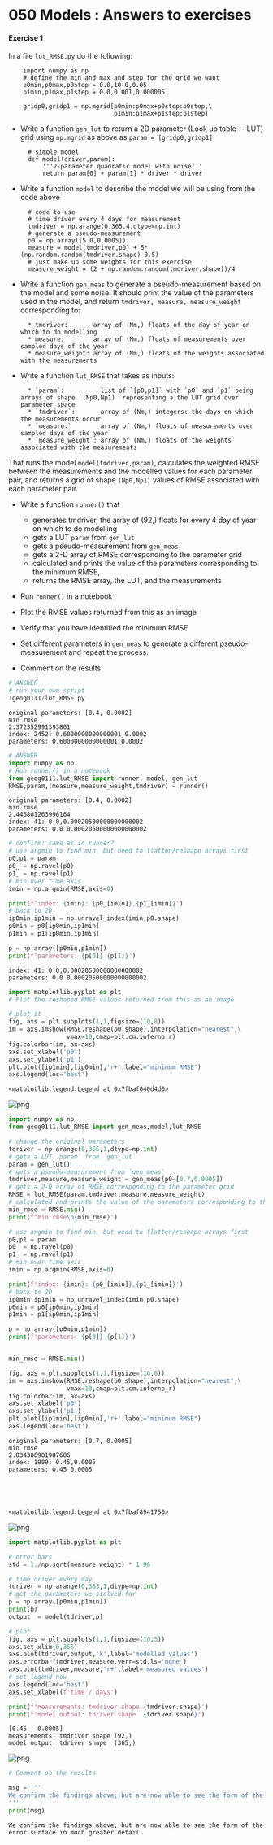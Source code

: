 # 050 Models : Answers to exercises

#### Exercise 1

In a file `lut_RMSE.py` do the following:

        import numpy as np
        # define the min and max and step for the grid we want
        p0min,p0max,p0step = 0.0,10.0,0.05
        p1min,p1max,p1step = 0.0,0.001,0.000005

        gridp0,gridp1 = np.mgrid[p0min:p0max+p0step:p0step,\
                                 p1min:p1max+p1step:p1step]


* Write a function `gen_lut` to return a 2D parameter (Look up table -- LUT) grid using `np.mgrid` as above as `param = [gridp0,gridp1]`

        # simple model 
        def model(driver,param):
            '''2-parameter quadratic model with noise'''
            return param[0] + param[1] * driver * driver
          
* Write a function `model` to describe the model we will be using from the code above
            
        # code to use
        # time driver every 4 days for measurement    
        tmdriver = np.arange(0,365,4,dtype=np.int)
        # generate a pseudo-measurement
        p0 = np.array([5.0,0.0005])
        measure = model(tmdriver,p0) + 5*(np.random.random(tmdriver.shape)-0.5)
        # just make up some weights for this exercise
        measure_weight = (2 + np.random.random(tmdriver.shape))/4
        
* Write a function `gen_meas` to generate a pseudo-measurement based on the model and some noise. It should print the value of the parameters used in the model, and return `tmdriver, measure, measure_weight` corresponding to:

        * tmdriver:       array of (Nm,) floats of the day of year on which to do modelling
        * measure:        array of (Nm,) floats of measurements over sampled days of the year
        * measure_weight: array of (Nm,) floats of the weights associated with the measurements

* Write a function `lut_RMSE` that takes as inputs:

        * `param`:          list of `[p0,p1]` with `p0` and `p1` being arrays of shape `(Np0,Np1)` representing a the LUT grid over parameter space
        * `tmdriver`:       array of (Nm,) integers: the days on which the measurements occur 
        * `measure:`        array of (Nm,) floats of measurements over sampled days of the year
        * `measure_weight`: array of (Nm,) floats of the weights associated with the measurements
    
 That runs the model `model(tmdriver,param)`, calculates the weighted RMSE between the measurements and the modelled values for each parameter pair, and returns a grid of shape `(Np0,Np1)` values of RMSE associated with each parameter pair.
 
 * Write a function `runner()` that 
    * generates tmdriver, the array of (92,) floats for every 4 day of year on which to do modelling
    * gets a LUT `param` from `gen_lut`
    * gets a pseudo-measurement from `gen_meas`
    * gets a 2-D array of RMSE corresponding to the parameter grid
    * calculated and prints the value of the parameters corresponding to the minimum RMSE,
    * returns the RMSE array, the LUT, and the measurements
 
* Run `runner()` in a notebook
* Plot the RMSE values returned from this as an image
* Verify that you have identified the minimum RMSE
* Set different parameters in `gen_meas` to generate a different pseudo-measurement and repeat the process.
* Comment on the results


```python
# ANSWER
# run your own script 
!geog0111/lut_RMSE.py
```

    original parameters: [0.4, 0.0002]
    min rmse
    2.372352991393801
    index: 2452: 0.6000000000000001,0.0002
    parameters: 0.6000000000000001 0.0002



```python
# ANSWER
import numpy as np
# Run runner() in a notebook
from geog0111.lut_RMSE import runner, model, gen_lut
RMSE,param,(measure,measure_weight,tmdriver) = runner()
```

    original parameters: [0.4, 0.0002]
    min rmse
    2.446801263996164
    index: 41: 0.0,0.00020500000000000002
    parameters: 0.0 0.00020500000000000002



```python
# confirm: same as in runner?
# use argmin to find min, but need to flatten/reshape arrays first
p0,p1 = param
p0_ = np.ravel(p0)
p1_ = np.ravel(p1)
# min over time axis
imin = np.argmin(RMSE,axis=0)

print(f'index: {imin}: {p0_[imin]},{p1_[imin]}')
# back to 2D
ip0min,ip1min = np.unravel_index(imin,p0.shape)
p0min = p0[ip0min,ip1min]
p1min = p1[ip0min,ip1min]

p = np.array([p0min,p1min])
print(f'parameters: {p[0]} {p[1]}')
```

    index: 41: 0.0,0.00020500000000000002
    parameters: 0.0 0.00020500000000000002



```python
import matplotlib.pyplot as plt
# Plot the reshaped RMSE values returned from this as an image

# plot it
fig, axs = plt.subplots(1,1,figsize=(10,8))
im = axs.imshow(RMSE.reshape(p0.shape),interpolation="nearest",\
                vmax=10,cmap=plt.cm.inferno_r)
fig.colorbar(im, ax=axs)
axs.set_xlabel('p0')
axs.set_ylabel('p1')
plt.plot([ip1min],[ip0min],'r+',label="minimum RMSE")
axs.legend(loc='best')
```




    <matplotlib.legend.Legend at 0x7fbaf040d4d0>




    
![png](050_Models_answers_files/050_Models_answers_5_1.png)
    



```python
import numpy as np
from geog0111.lut_RMSE import gen_meas,model,lut_RMSE

# change the original parameters 
tdriver = np.arange(0,365,1,dtype=np.int)
# gets a LUT `param` from `gen_lut`
param = gen_lut()
# gets a pseudo-measurement from `gen_meas`
tmdriver,measure,measure_weight = gen_meas(p0=[0.7,0.0005])
# gets a 2-D array of RMSE corresponding to the parameter grid
RMSE = lut_RMSE(param,tmdriver,measure,measure_weight)
# calculated and prints the value of the parameters corresponding to the minimum RMSE,
min_rmse = RMSE.min()
print(f'min rmse\n{min_rmse}')

# use argmin to find min, but need to flatten/reshape arrays first
p0,p1 = param
p0_ = np.ravel(p0)
p1_ = np.ravel(p1)
# min over time axis
imin = np.argmin(RMSE,axis=0)

print(f'index: {imin}: {p0_[imin]},{p1_[imin]}')
# back to 2D
ip0min,ip1min = np.unravel_index(imin,p0.shape)
p0min = p0[ip0min,ip1min]
p1min = p1[ip0min,ip1min]

p = np.array([p0min,p1min])
print(f'parameters: {p[0]} {p[1]}')


min_rmse = RMSE.min()

fig, axs = plt.subplots(1,1,figsize=(10,8))
im = axs.imshow(RMSE.reshape(p0.shape),interpolation="nearest",\
                vmax=10,cmap=plt.cm.inferno_r)
fig.colorbar(im, ax=axs)
axs.set_xlabel('p0')
axs.set_ylabel('p1')
plt.plot([ip1min],[ip0min],'r+',label="minimum RMSE")
axs.legend(loc='best')
```

    original parameters: [0.7, 0.0005]
    min rmse
    2.034386901987606
    index: 1909: 0.45,0.0005
    parameters: 0.45 0.0005





    <matplotlib.legend.Legend at 0x7fbaf8941750>




    
![png](050_Models_answers_files/050_Models_answers_6_2.png)
    



```python
import matplotlib.pyplot as plt

# error bars
std = 1./np.sqrt(measure_weight) * 1.96

# time driver every day
tdriver = np.arange(0,365,1,dtype=np.int)
# get the parameters we siolved for
p = np.array([p0min,p1min])
print(p)
output  = model(tdriver,p)

# plot
fig, axs = plt.subplots(1,1,figsize=(10,3))
axs.set_xlim(0,365)
axs.plot(tdriver,output,'k',label='modelled values')
axs.errorbar(tmdriver,measure,yerr=std,ls='none')
axs.plot(tmdriver,measure,'r+',label='measured values')
# set legend now
axs.legend(loc='best')
axs.set_xlabel(f'time / days')

print(f'measurements: tmdriver shape {tmdriver.shape}')
print(f'model output: tdriver shape  {tdriver.shape}')
```

    [0.45   0.0005]
    measurements: tmdriver shape (92,)
    model output: tdriver shape  (365,)



    
![png](050_Models_answers_files/050_Models_answers_7_1.png)
    



```python
# Comment on the results

msg = '''
We confirm the findings above, but are now able to see the form of the error surface in much greater detail. 
'''
print(msg)
```

    
    We confirm the findings above, but are now able to see the form of the error surface in much greater detail. 
    

